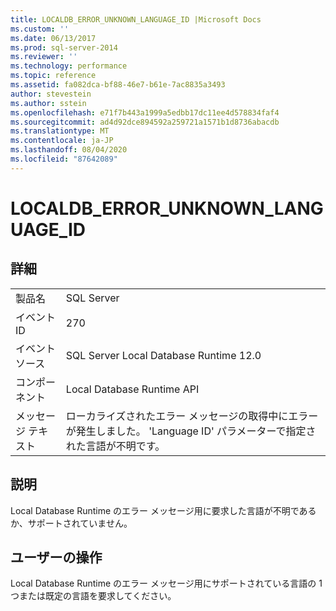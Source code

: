 ```yaml
---
title: LOCALDB_ERROR_UNKNOWN_LANGUAGE_ID |Microsoft Docs
ms.custom: ''
ms.date: 06/13/2017
ms.prod: sql-server-2014
ms.reviewer: ''
ms.technology: performance
ms.topic: reference
ms.assetid: fa082dca-bf88-46e7-b61e-7ac8835a3493
author: stevestein
ms.author: sstein
ms.openlocfilehash: e71f7b443a1999a5edbb17dc11ee4d578834faf4
ms.sourcegitcommit: ad4d92dce894592a259721a1571b1d8736abacdb
ms.translationtype: MT
ms.contentlocale: ja-JP
ms.lasthandoff: 08/04/2020
ms.locfileid: "87642089"
---
```

# <a name="localdb_error_unknown_language_id"></a>LOCALDB_ERROR_UNKNOWN_LANGUAGE_ID
    
## <a name="details"></a>詳細  
  
|||  
|-|-|  
|製品名|SQL Server|  
|イベント ID|270|  
|イベント ソース|SQL Server Local Database Runtime 12.0|  
|コンポーネント|Local Database Runtime API|  
|メッセージ テキスト|ローカライズされたエラー メッセージの取得中にエラーが発生しました。 'Language ID' パラメーターで指定された言語が不明です。|  
  
## <a name="explanation"></a>説明  
 Local Database Runtime のエラー メッセージ用に要求した言語が不明であるか、サポートされていません。  
  
## <a name="user-action"></a>ユーザーの操作  
 Local Database Runtime のエラー メッセージ用にサポートされている言語の 1 つまたは既定の言語を要求してください。  
  
  
